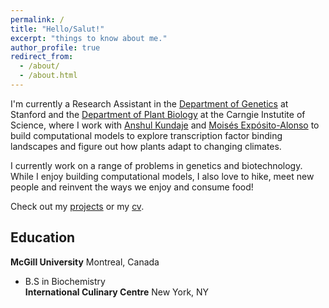 ```yaml
---
permalink: /
title: "Hello/Salut!"
excerpt: "things to know about me."
author_profile: true
redirect_from: 
  - /about/
  - /about.html
---
```


I'm currently a Research Assistant in the [Department of Genetics](https://med.stanford.edu/genetics.html) at Stanford and the [Department of Plant Biology](https://dpb.carnegiescience.edu/) at the Carngie Instutite of Science, where I work with [Anshul Kundaje](https://sites.google.com/site/anshulkundaje/) and [Moisés Expósito-Alonso](https://www.moisesexpositoalonso.org/) to build computational models to explore transcription factor binding landscapes and figure out how plants adapt to changing climates. 

I currently work on a range of problems in genetics and biotechnology. While I enjoy building computational models, I also love to hike, meet new people and reinvent the ways we enjoy and consume food!

Check out my [projects](https://kmualim.github.io/publications/) or my [cv](/files/cv.pdf). 

## Education
**McGill University**     Montreal, Canada
  * B.S in Biochemistry <br>
**International Culinary Centre**     New York, NY 



 






